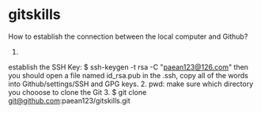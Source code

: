 # gitskills

How to establish the connection between the local computer and Github?

1.
establish the SSH Key:
$ ssh-keygen -t rsa -C "paean123@126.com"
then you should open a file named id_rsa.pub in the .ssh, copy all of the words into Github/settings/SSH and GPG keys.
2.
pwd: make sure which directory you chooose to clone the Git
3.
$ git clone git@github.com:paean123/gitskills.git